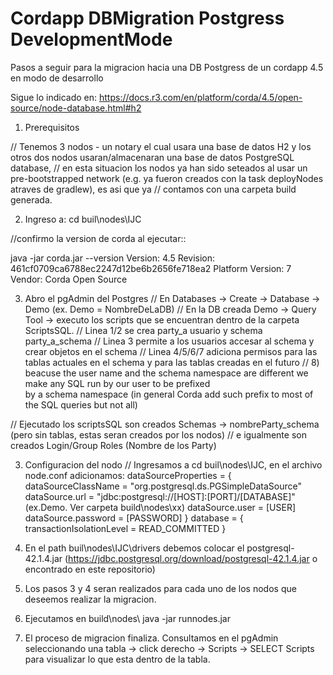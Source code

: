 # Cordapp DBMigration Postgress DevelopmentMode
Pasos a seguir para la migracion hacia una DB Postgress de un cordapp 4.5 en modo de desarrollo

Sigue lo indicado en: https://docs.r3.com/en/platform/corda/4.5/open-source/node-database.html#h2

1. Prerequisitos

// Tenemos 3 nodos - un notary el cual usara una base de datos H2 y los otros dos nodos usaran/almacenaran una base de datos PostgreSQL database, 
// en esta situacion los nodos ya han sido seteados al usar un pre-bootstrapped network (e.g. ya fueron creados con la task deployNodes atraves de gradlew), es asi que ya
// contamos con una carpeta build generada.

2. Ingreso a: cd buil\nodes\IJC

//confirmo la version de corda al ejecutar::

java -jar corda.jar --version
Version: 4.5
Revision: 461cf0709ca6788ec2247d12be6b2656fe718ea2
Platform Version: 7
Vendor: Corda Open Source

3. Abro el pgAdmin del Postgres
// En Databases -> Create -> Database -> Demo (ex. Demo = NombreDeLaDB)
// En la DB creada Demo ->  Query Tool -> executo los scripts que se encuentran dentro de la carpeta ScriptsSQL.
  // Linea 1/2 se crea party_a usuario y schema party_a_schema
  // Linea 3 permite a los usuarios accesar al schema y crear objetos en el schema
  // Linea 4/5/6/7 adiciona permisos para las tablas actuales en el schema y para las tablas creadas en el futuro 
  // 8) beacuse the user name and the schema namespace are different we make any SQL run by our user to be prefixed  
  by a schema namespace (in general Corda add such prefix to most of the SQL queries but not all)

// Ejecutado los scriptsSQL son creados Schemas -> nombreParty_schema (pero sin tablas, estas seran creados por los nodos) 
// e igualmente son creados Login/Group Roles (Nombre de los Party)

3. Configuracion del nodo
// Ingresamos a  cd buil\nodes\IJC, en el archivo node.conf adicionamos:
    dataSourceProperties = {
    dataSourceClassName = "org.postgresql.ds.PGSimpleDataSource"
    dataSource.url = "jdbc:postgresql://[HOST]:[PORT]/[DATABASE]" (ex.Demo. Ver carpeta build\nodes\xx) 
    dataSource.user = [USER]
    dataSource.password = [PASSWORD]
    }
    database = {
      transactionIsolationLevel = READ_COMMITTED
    }

4. En el path buil\nodes\IJC\drivers debemos colocar el postgresql-42.1.4.jar (https://jdbc.postgresql.org/download/postgresql-42.1.4.jar o encontrado en este repositorio)

5. Los pasos 3 y 4 seran realizados para cada uno de los nodos que deseemos realizar la migracion.

6. Ejecutamos en build\nodes\ java -jar runnodes.jar

7. El proceso de migracion finaliza. Consultamos en el pgAdmin seleccionando una tabla -> click derecho -> Scripts -> SELECT Scripts para visualizar lo que esta dentro de la tabla.

